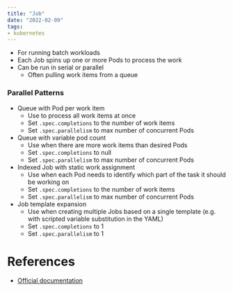 ```yaml
---
title: "Job"
date: "2022-02-09"
tags:
- kubernetes
---
```


- For running batch workloads
- Each Job spins up one or more Pods to process the work
- Can be run in serial or parallel
	- Often pulling work items from a queue

### Parallel Patterns

- Queue with Pod per work item
	- Use to process all work items at once
	- Set `.spec.completions` to the number of work items
	- Set `.spec.parallelism` to max number of concurrent Pods
- Queue with variable pod count
	- Use when there are more work items than desired Pods
	- Set `.spec.completions` to null
	- Set `.spec.parallelism` to max number of concurrent Pods
- Indexed Job with static work assignment
	- Use when each Pod needs to identify which part of the task it should be working on
	- Set `.spec.completions` to the number of work items
	- Set `.spec.parallelism` to max number of concurrent Pods
- Job template expansion
	- Use when creating multiple Jobs based on a single template (e.g. with scripted variable substitution in the YAML)
	- Set `.spec.completions` to 1
	- Set `.spec.parallelism` to 1

# References

- [Official documentation](https://kubernetes.io/docs/concepts/workloads/controllers/job/)
